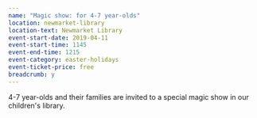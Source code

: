 ```yaml
---
name: "Magic show: for 4-7 year-olds"
location: newmarket-library
location-text: Newmarket Library
event-start-date: 2019-04-11
event-start-time: 1145
event-end-time: 1215
event-category: easter-holidays
event-ticket-price: free
breadcrumb: y
---
```


4-7 year-olds and their families are invited to a special magic show in our children's library.

